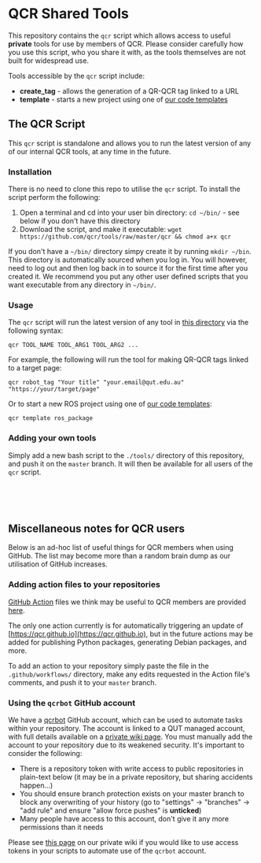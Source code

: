 # QCR Shared Tools

This repository contains the `qcr` script which allows access to useful **private** tools for use by members of QCR. Please consider carefully how you use this script, who you share it with, as the tools themselves are not built for widespread use.

Tools accessible by the `qcr` script include:
- **create_tag** - allows the generation of a QR-QCR tag linked to a URL
- **template** - starts a new project using one of [our code templates](https://github.com/qcr/code_templates)

## The QCR Script

This `qcr` script is standalone and allows you to run the latest version of any of our internal QCR tools, at any time in the future.

### Installation

There is no need to clone this repo to utilise the `qcr` script. To install the script perform the following:

1. Open a terminal and cd into your user bin directory: `cd ~/bin/` -  see below if you don't have this directory
2. Download the script, and make it executable: `wget https://github.com/qcr/tools/raw/master/qcr && chmod a+x qcr`

If you don't have a `~/bin/` directory simpy create it by running `mkdir ~/bin`. This directory is automatically sourced when you log in. You will however, need to log out and then log back in to source it for the first time after you created it. We recommend you put any other user defined scripts that you want executable from any directory in `~/bin/`.

### Usage

The `qcr` script will run the latest version of any tool in [this directory](https://github.com/qcr/tools/tree/master/tools) via the following syntax:

```
qcr TOOL_NAME TOOL_ARG1 TOOL_ARG2 ...
```

For example, the following will run the tool for making QR-QCR tags linked to a target page:

```
qcr robot_tag "Your title" "your.email@qut.edu.au" "https://your/target/page"
```

Or to start a new ROS project using one of [our code templates](https://github.com/qcr/code_templates):

```
qcr template ros_package
```

### Adding your own tools

Simply add a new bash script to the `./tools/` directory of this repository, and push it on the `master` branch. It will then be available for all users of the `qcr` script.

<br />
<br />
<br />

## Miscellaneous notes for QCR users

Below is an ad-hoc list of useful things for QCR members when using GitHub. The list may become more than a random brain dump as our utilisation of GitHub increases.

### Adding action files to your repositories

[GitHub Action](https://github.com/features/actions) files we think may be useful to QCR members are provided [here](https://github.com/qcr/tools/tree/master/github_actions).

The only one action currently is for automatically triggering an update of [https://qcr.github.io](https://qcr.github.io), but in the future actions may be added for publishing Python packages, generating Debian packages, and more.

To add an action to your repository simply paste the file in the `.github/workflows/` directory, make any edits requested in the Action file's comments, and push it to your `master` branch.

### Using the `qcrbot` GitHub account

We have a [qcrbot](https://github.com/qcrbot) GitHub account, which can be used to automate tasks within your repository. The account is linked to a QUT managed account, with full details available on a [private wiki page](https://wiki.qut.edu.au/display/cyphy/Shared+account+for+QCR+members). You must manually add the account to your repository due to its weakened security. It's important to consider the following:

- There is a repository token with write access to public repositories in plain-text below (it may be in a private repository, but sharing accidents happen...)
- You should ensure branch protection exists on your master branch to block any overwriting of your history (go to "settings" -> "branches" -> "add rule" and ensure "allow force pushes" is **unticked**)
- Many people have access to this account, don't give it any more permissions than it needs

Please see [this page](https://wiki.qut.edu.au/display/cyphy/Shared+account+for+QCR+members) on our private wiki if you would like to use access tokens in your scripts to automate use of the `qcrbot` account.
